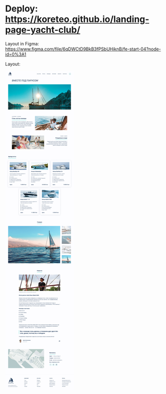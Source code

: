 # Deploy: https://koreteo.github.io/landing-page-yacht-club/
Layout in Figma: https://www.figma.com/file/6qDWCtD9BkB3fPSbUHiknB/fe-start-04?node-id=0%3A1

Layout:

!["Layout"](layout.jpg)
